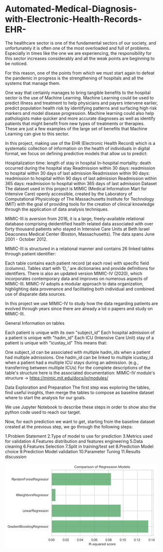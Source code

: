 # Automated-Medical-Diagnosis-with-Electronic-Health-Records-EHR-

The healthcare sector is one of the fundamental sectors of our society, and unfortunately it is often one of the most overloaded and full of problems. Especially in times like the one we are experiencing, the responsibility for this sector increases considerably and all the weak points are beginning to be noticed.

For this reason, one of the points from which we must start again to defeat the pandemic in progress is the strengthening of hospitals and all the systems that manage them.

One way that certainly manages to bring tangible benefits to the hospital sector is the use of Machine Learning. Machine Learning could be used to predict illness and treatment to help physicians and payers intervene earlier, predict population health risk by identifying patterns and surfacing high risk markers and model disease progression. Machine learning could also help pathologists make quicker and more accurate diagnoses as well as identify patients that might benefit from new types of treatments or therapies. These are just a few examples of the large set of benefits that Machine Learning can give to this sector.

In this project, making use of the EHR (Electronic Health Record) which is a systematic collection of information on the health of individuals in digital format, we focus on defining predictive models that allow us to predict:

Hospitalization time: length of stay in hospital
In-hospital mortality: death occurred during the hospital stay
Readmission within 30 days: readmission to hospital within 30 days of last admission
Readmission within 90 days: readmission to hospital within 90 days of last admission
Readmission within 365 days: readmission to hospital within 365 days of last admission
Dataset
The dataset used in this project is MIMIC (Medical Information Mart for Intensive Care) openly accessible, created by the Laboratory of Computational Physicology of The Massachusetts Institute for Technology (MIT) with the goal of providing tools for the creation of clinical knowledge through the application of data analysis techniques.

MIMIC-III is aversion from 2016, it is a large, freely-available relational database comprising deidentified health related data associated with over forty thousand patients who stayed in Intensive Care Units at Beth Israel Deaconess Medical Center (Boston, Massachusetts). The data spans June 2001 - October 2012.

MIMIC-III is structured in a relational manner and contains 26 linked tables through patient identifier:

Each table contains each patient record (at each row) with specific field (columns).
Tables start with ‘D_’ are dictionaries and provide definitions for identifiers.
There is also an updated version MIMIC-IV (2020), which incorporates contemporary data and improves on numerous aspects of MIMIC-III. MIMIC-IV adopts a modular approach to data organization, highlighting data provenance and facilitating both individual and combined use of disparate data sources.

In this project we use MIMIC-IV to study how the data regarding patients are evolved through years since there are already a lot o papers and study on MIMIC-III.

General Information on tables

Each patient is unique with its own "subject_id"
Each hospital admission of a patient is unique with "hadm_id"
Each ICU (Intensive Care Unit) stay of a patient is unique with "icustay_id"
This means that:

One subject_id can be associated with multiple hadm_ids when a patient had multiple admissions.
One hadm_id can be linked to multiple icustay_id when a patient had a multiple ICU stays during an admission. (e.g., transferring between multiple ICUs)
For the complete descriptions of the table's structure here is the associated documentation: MIMIC-IV module's structure -> https://mimic.mit.edu/docs/iv/modules/

Data Exploration and Preparation
The first step was exploring the tables, find useful insights, then merge the tables to compose as baseline dataset where to start the analysis for our goals.

We use Jupyter Notebook to describe these steps in order to show also the python code used to reach our target.

Now, for each prediction we want to get, starting from the baseline dataset created at the previous step, we go through the following steps:

1.Problem Statement
2.Type of model to use for prediction
3.Metrics used for validation
4.Features distribution and features engineering
5.Data cleaning
6.Features Selection
7.Split in training/test set
8.Prediction Model choice
9.Prediction Model validation
10.Parameter Tuning
11.Results discussion

![Compare Models](https://github.com/nevilsonani/Automated-Medical-Diagnosis-with-Electronic-Health-Records-EHR-/blob/main/images/compare_models_dinh_mimic4.png)
